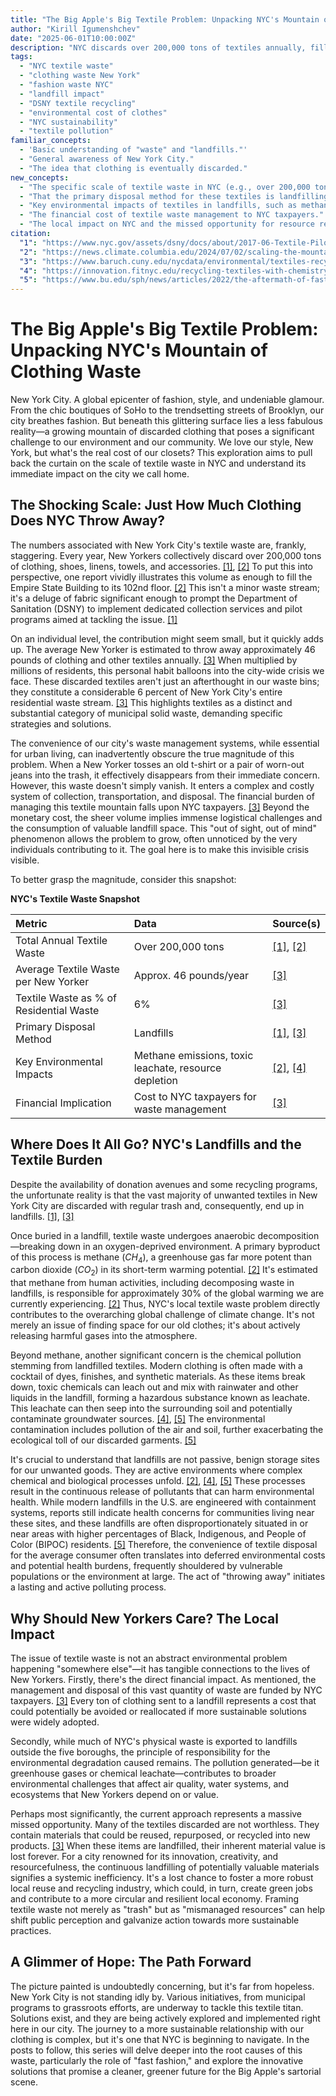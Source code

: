 ```yaml
---
title: "The Big Apple's Big Textile Problem: Unpacking NYC's Mountain of Clothing Waste"
author: "Kirill Igumenshchev"
date: "2025-06-01T10:00:00Z"
description: "NYC discards over 200,000 tons of textiles annually, filling landfills, releasing methane, and costing taxpayers. This post explores the shocking scale and local impact of this fashion waste crisis."
tags:
  - "NYC textile waste"
  - "clothing waste New York"
  - "fashion waste NYC"
  - "landfill impact"
  - "DSNY textile recycling"
  - "environmental cost of clothes"
  - "NYC sustainability"
  - "textile pollution"
familiar_concepts:
  - 'Basic understanding of "waste" and "landfills."'
  - "General awareness of New York City."
  - "The idea that clothing is eventually discarded."
new_concepts:
  - "The specific scale of textile waste in NYC (e.g., over 200,000 tons annually, average per person, percentage of total residential waste)."
  - "That the primary disposal method for these textiles is landfilling."
  - "Key environmental impacts of textiles in landfills, such as methane (CH4) gas production and the potential for toxic leachate."
  - "The financial cost of textile waste management to NYC taxpayers."
  - "The local impact on NYC and the missed opportunity for resource recovery."
citation:
  "1": "https://www.nyc.gov/assets/dsny/docs/about/2017-06-Textile-Pilot-Report_draft10.pdf (Provides the core statistic of over 200,000 tons of textile waste annually in NYC and details DSNY's perspective and pilot programs.)"
  "2": "https://news.climate.columbia.edu/2024/07/02/scaling-the-mountains-of-textile-waste-in-new-york-city/ (Discusses the scale of NYC's textile waste, likening it to the Empire State Building, and the environmental impact in landfills, including methane.)"
  "3": "https://www.baruch.cuny.edu/nycdata/environmental/textiles-recycling.htm (States the average textile waste per New Yorker and its percentage of the residential waste stream, and mentions landfill as the normal destination.)"
  "4": "https://innovation.fitnyc.edu/recycling-textiles-with-chemistry-more/ (Highlights the environmental burden of textile waste, including chemical pollution from landfill leachate.)"
  "5": "https://www.bu.edu/sph/news/articles/2022/the-aftermath-of-fast-fashion-how-discarded-clothes-impact-public-health-and-the-environment/ (Explains the decomposition process in landfills, the release of gas and chemical leachates, and the disproportionate location of landfills.)"
---
```


# The Big Apple's Big Textile Problem: Unpacking NYC's Mountain of Clothing Waste

New York City. A global epicenter of fashion, style, and undeniable glamour. From the chic boutiques of SoHo to the trendsetting streets of Brooklyn, our city breathes fashion. But beneath this glittering surface lies a less fabulous reality—a growing mountain of discarded clothing that poses a significant challenge to our environment and our community. We love our style, New York, but what's the real cost of our closets? This exploration aims to pull back the curtain on the scale of textile waste in NYC and understand its immediate impact on the city we call home.

## The Shocking Scale: Just How Much Clothing Does NYC Throw Away?

The numbers associated with New York City's textile waste are, frankly, staggering. Every year, New Yorkers collectively discard over 200,000 tons of clothing, shoes, linens, towels, and accessories. [\[1\]](https://www.nyc.gov/assets/dsny/docs/about/2017-06-Textile-Pilot-Report_draft10.pdf), [\[2\]](https://news.climate.columbia.edu/2024/07/02/scaling-the-mountains-of-textile-waste-in-new-york-city/) To put this into perspective, one report vividly illustrates this volume as enough to fill the Empire State Building to its 102nd floor. [\[2\]](https://news.climate.columbia.edu/2024/07/02/scaling-the-mountains-of-textile-waste-in-new-york-city/) This isn't a minor waste stream; it's a deluge of fabric significant enough to prompt the Department of Sanitation (DSNY) to implement dedicated collection services and pilot programs aimed at tackling the issue. [\[1\]](https://www.nyc.gov/assets/dsny/docs/about/2017-06-Textile-Pilot-Report_draft10.pdf)

On an individual level, the contribution might seem small, but it quickly adds up. The average New Yorker is estimated to throw away approximately 46 pounds of clothing and other textiles annually. [\[3\]](https://www.baruch.cuny.edu/nycdata/environmental/textiles-recycling.htm) When multiplied by millions of residents, this personal habit balloons into the city-wide crisis we face. These discarded textiles aren't just an afterthought in our waste bins; they constitute a considerable 6 percent of New York City's entire residential waste stream. [\[3\]](https://www.baruch.cuny.edu/nycdata/environmental/textiles-recycling.htm) This highlights textiles as a distinct and substantial category of municipal solid waste, demanding specific strategies and solutions.

The convenience of our city's waste management systems, while essential for urban living, can inadvertently obscure the true magnitude of this problem. When a New Yorker tosses an old t-shirt or a pair of worn-out jeans into the trash, it effectively disappears from their immediate concern. However, this waste doesn't simply vanish. It enters a complex and costly system of collection, transportation, and disposal. The financial burden of managing this textile mountain falls upon NYC taxpayers. [\[3\]](https://www.baruch.cuny.edu/nycdata/environmental/textiles-recycling.htm) Beyond the monetary cost, the sheer volume implies immense logistical challenges and the consumption of valuable landfill space. This "out of sight, out of mind" phenomenon allows the problem to grow, often unnoticed by the very individuals contributing to it. The goal here is to make this invisible crisis visible.

To better grasp the magnitude, consider this snapshot:

**NYC's Textile Waste Snapshot**

| Metric                                    | Data                                                                 | Source(s)                                                     |
| :---------------------------------------- | :------------------------------------------------------------------- | :------------------------------------------------------------ |
| Total Annual Textile Waste                | Over 200,000 tons                                                    | [\[1\]](https://www.nyc.gov/assets/dsny/docs/about/2017-06-Textile-Pilot-Report_draft10.pdf), [\[2\]](https://news.climate.columbia.edu/2024/07/02/scaling-the-mountains-of-textile-waste-in-new-york-city/)                    |
| Average Textile Waste per New Yorker      | Approx. 46 pounds/year                                               | [\[3\]](https://www.baruch.cuny.edu/nycdata/environmental/textiles-recycling.htm)                                          |
| Textile Waste as % of Residential Waste | 6%                                                                   | [\[3\]](https://www.baruch.cuny.edu/nycdata/environmental/textiles-recycling.htm)                                          |
| Primary Disposal Method                   | Landfills                                                            | [\[1\]](https://www.nyc.gov/assets/dsny/docs/about/2017-06-Textile-Pilot-Report_draft10.pdf), [\[3\]](https://www.baruch.cuny.edu/nycdata/environmental/textiles-recycling.htm)                    |
| Key Environmental Impacts                 | Methane emissions, toxic leachate, resource depletion                | [\[2\]](https://news.climate.columbia.edu/2024/07/02/scaling-the-mountains-of-textile-waste-in-new-york-city/), [\[4\]](https://innovation.fitnyc.edu/recycling-textiles-with-chemistry-more/)                    |
| Financial Implication                     | Cost to NYC taxpayers for waste management                           | [\[3\]](https://www.baruch.cuny.edu/nycdata/environmental/textiles-recycling.htm)                                          |

## Where Does It All Go? NYC's Landfills and the Textile Burden

Despite the availability of donation avenues and some recycling programs, the unfortunate reality is that the vast majority of unwanted textiles in New York City are discarded with regular trash and, consequently, end up in landfills. [\[1\]](https://www.nyc.gov/assets/dsny/docs/about/2017-06-Textile-Pilot-Report_draft10.pdf), [\[3\]](https://www.baruch.cuny.edu/nycdata/environmental/textiles-recycling.htm)

Once buried in a landfill, textile waste undergoes anaerobic decomposition—breaking down in an oxygen-deprived environment. A primary byproduct of this process is methane ($CH_4$), a greenhouse gas far more potent than carbon dioxide ($CO_2$) in its short-term warming potential. [\[2\]](https://news.climate.columbia.edu/2024/07/02/scaling-the-mountains-of-textile-waste-in-new-york-city/) It's estimated that methane from human activities, including decomposing waste in landfills, is responsible for approximately 30% of the global warming we are currently experiencing. [\[2\]](https://news.climate.columbia.edu/2024/07/02/scaling-the-mountains-of-textile-waste-in-new-york-city/) Thus, NYC's local textile waste problem directly contributes to the overarching global challenge of climate change. It's not merely an issue of finding space for our old clothes; it's about actively releasing harmful gases into the atmosphere.

Beyond methane, another significant concern is the chemical pollution stemming from landfilled textiles. Modern clothing is often made with a cocktail of dyes, finishes, and synthetic materials. As these items break down, toxic chemicals can leach out and mix with rainwater and other liquids in the landfill, forming a hazardous substance known as leachate. This leachate can then seep into the surrounding soil and potentially contaminate groundwater sources. [\[4\]](https://innovation.fitnyc.edu/recycling-textiles-with-chemistry-more/), [\[5\]](https://www.bu.edu/sph/news/articles/2022/the-aftermath-of-fast-fashion-how-discarded-clothes-impact-public-health-and-the-environment/) The environmental contamination includes pollution of the air and soil, further exacerbating the ecological toll of our discarded garments. [\[5\]](https://www.bu.edu/sph/news/articles/2022/the-aftermath-of-fast-fashion-how-discarded-clothes-impact-public-health-and-the-environment/)

It's crucial to understand that landfills are not passive, benign storage sites for our unwanted goods. They are active environments where complex chemical and biological processes unfold. [\[2\]](https://news.climate.columbia.edu/2024/07/02/scaling-the-mountains-of-textile-waste-in-new-york-city/), [\[4\]](https://innovation.fitnyc.edu/recycling-textiles-with-chemistry-more/), [\[5\]](https://www.bu.edu/sph/news/articles/2022/the-aftermath-of-fast-fashion-how-discarded-clothes-impact-public-health-and-the-environment/) These processes result in the continuous release of pollutants that can harm environmental health. While modern landfills in the U.S. are engineered with containment systems, reports still indicate health concerns for communities living near these sites, and these landfills are often disproportionately situated in or near areas with higher percentages of Black, Indigenous, and People of Color (BIPOC) residents. [\[5\]](https://www.bu.edu/sph/news/articles/2022/the-aftermath-of-fast-fashion-how-discarded-clothes-impact-public-health-and-the-environment/) Therefore, the convenience of textile disposal for the average consumer often translates into deferred environmental costs and potential health burdens, frequently shouldered by vulnerable populations or the environment at large. The act of "throwing away" initiates a lasting and active polluting process.

## Why Should New Yorkers Care? The Local Impact

The issue of textile waste is not an abstract environmental problem happening "somewhere else"—it has tangible connections to the lives of New Yorkers. Firstly, there's the direct financial impact. As mentioned, the management and disposal of this vast quantity of waste are funded by NYC taxpayers. [\[3\]](#citation-3) Every ton of clothing sent to a landfill represents a cost that could potentially be avoided or reallocated if more sustainable solutions were widely adopted.

Secondly, while much of NYC's physical waste is exported to landfills outside the five boroughs, the principle of responsibility for the environmental degradation caused remains. The pollution generated—be it greenhouse gases or chemical leachate—contributes to broader environmental challenges that affect air quality, water systems, and ecosystems that New Yorkers depend on or value.

Perhaps most significantly, the current approach represents a massive missed opportunity. Many of the textiles discarded are not worthless. They contain materials that could be reused, repurposed, or recycled into new products. [\[3\]](https://www.baruch.cuny.edu/nycdata/environmental/textiles-recycling.htm) When these items are landfilled, their inherent material value is lost forever. For a city renowned for its innovation, creativity, and resourcefulness, the continuous landfilling of potentially valuable materials signifies a systemic inefficiency. It's a lost chance to foster a more robust local reuse and recycling industry, which could, in turn, create green jobs and contribute to a more circular and resilient local economy. Framing textile waste not merely as "trash" but as "mismanaged resources" can help shift public perception and galvanize action towards more sustainable practices.

## A Glimmer of Hope: The Path Forward

The picture painted is undoubtedly concerning, but it's far from hopeless. New York City is not standing idly by. Various initiatives, from municipal programs to grassroots efforts, are underway to tackle this textile titan. Solutions exist, and they are being actively explored and implemented right here in our city. The journey to a more sustainable relationship with our clothing is complex, but it's one that NYC is beginning to navigate. In the posts to follow, this series will delve deeper into the root causes of this waste, particularly the role of "fast fashion," and explore the innovative solutions that promise a cleaner, greener future for the Big Apple's sartorial scene.
